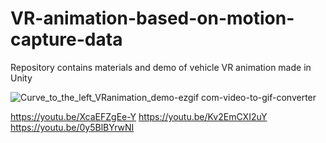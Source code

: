 # VR-animation-based-on-motion-capture-data
Repository contains materials and demo of vehicle VR animation made in Unity

![Curve_to_the_left_VRanimation_demo-ezgif com-video-to-gif-converter](https://github.com/user-attachments/assets/bbcb613f-1bfd-4626-b714-f10606d95d7c)


https://youtu.be/XcaEFZgEe-Y
https://youtu.be/Kv2EmCXI2uY
https://youtu.be/0y5BlBYrwNI



